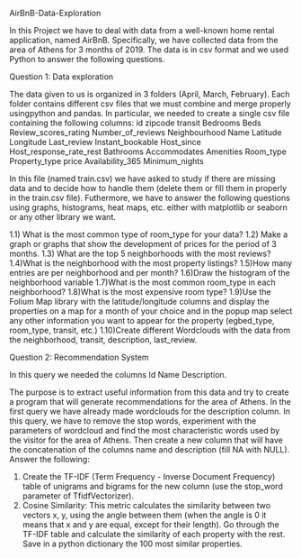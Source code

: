 AirBnB-Data-Exploration

In this Project we have to deal with data from a well-known home rental application, named AirBnB. Specifically, we have collected data from the area of Athens for 3 months of 2019. The data is in csv format and we used Python to answer the following questions.


Question 1: Data exploration

The data given to us is organized in 3 folders (April, March, February). Each folder contains different csv files that we must combine and merge properly usingpython and pandas. In particular, we needed to create a single csv file containing the following columns:
id
zipcode
transit
Bedrooms
Beds
Review_scores_rating
Number_of_reviews
Neighbourhood
Name
Latitude
Longitude
Last_review
Instant_bookable
Host_since
Host_response_rate_rest
Bathrooms
Accommodates
Amenities
Room_type
Property_type
price
Availability_365
Minimum_nights

In this file (named train.csv) we have asked to study if there are missing data and to decide how to handle them (delete them or fill them in properly in the train.csv file). Futhermore, we have to answer the following questions using graphs, histograms, heat maps, etc. either with matplotlib or seaborn or any other library we want.

1.1) What is the most common type of room_type for your data?
1.2) Make a graph or graphs that show the development of prices for the period of 3 months.
1.3) What are the top 5 neighborhoods with the most reviews?
1.4)What is the neighborhood with the most property listings?
1.5)How many entries are per neighborhood and per month?
1.6)Draw the histogram of the neighborhood variable
1.7)What is the most common room_type in each neighborhood?
1.8)What is the most expensive room type?
1.9)Use the Folium Map library with the latitude/longitude columns and display the properties on a map for a month of your choice and in the popup map select any other information you want to appear for the property (egbed_type, room_type, transit, etc.)
1.10)Create different Wordclouds with the data from the neighborhood, transit, description, last_review.

Question 2: Recommendation System

In this query we needed the columns
Id
Name
Description.

The purpose is to extract useful information from this data and try to create a program that will generate recommendations for the area of Athens. In the first query we have already made wordclouds for the description column. In this query, we have to remove the stop words, experiment with the parameters of wordcloud and find the most characteristic words used by the visitor for the area of Athens. Then create a new column that will have the concatenation of the columns name and description (fill NA with NULL). Answer the following:
1. Create the TF-IDF (Term Frequency - Inverse Document Frequency) table of unigrams and bigrams for the new column (use the stop_word parameter of TfidfVectorizer).
2. Cosine Similarity: This metric calculates the similarity between two vectors x, y, using the angle between them (when the angle is 0 it means that x and y are equal, except for their length). Go through the TF-IDF table and calculate the similarity of each property with the rest. Save in a python dictionary the 100 most similar properties.
